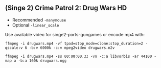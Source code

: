 ## (Singe 2) Crime Patrol 2: Drug Wars HD

* Recommended `-manymouse`
* Optional `-linear_scale`

Use available video for singe2-ports-gungames or encode mp4 with:

    ffmpeg -i drugwars.mp4 -vf tpad=stop_mode=clone:stop_duration=2 -qscale:v 6 -b:v 6000k -c:v mpeg2video drugwars.m2v

    ffmpeg -i drugwars.mp4 -ss 00:00:00.33 -vn -c:a libvorbis -ar 44100 -map a -b:a 160k drugwars.ogg
